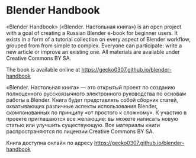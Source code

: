 # Blender Handbook
«Blender Handbook» («Blender. Настольная книга») is an open project with a goal of creating a Russian Blender e-book for beginner users. It exists in a form of a tutorial collection on every aspect of Blender workflow, grouped from from simple to complex. Everyone can participate: write a new article or improve an existing one. All materials are available under Creative Commons BY SA.

The book is available online at https://gecko0307.github.io/blender-handbook

«Blender. Настольная книга» — это открытый проект по созданию полноценного русскоязычного электронного руководства по основам работы в Blender. Книга будет представлять собой сборник статей, охватывающих различные аспекты использования Blender, скомпонованных по принципу «от простого к сложному». К участию в проекте приглашаются все желающие: вы можете написать новую статью или улучшить существующую. Все материалы книги распространяются по лицензии Creative Commons BY SA.

Книга доступна онлайн по адресу https://gecko0307.github.io/blender-handbook

